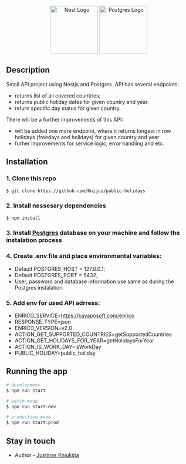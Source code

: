 <p align="center">
  <a href="http://nestjs.com/" target="blank"><img src="https://seeklogo.com/images/N/nestjs-logo-09342F76C0-seeklogo.com.png" width="130" height="130" alt="Nest Logo" /></a>
  <a href="http://postgresql.org/" target="blank"><img src="https://wiki.postgresql.org/images/a/a4/PostgreSQL_logo.3colors.svg" width="130" height="130" alt="Postgres Logo" /></a>
</p>


## **Description**

Small API project using Nestjs and Postgres. API has several endpoints:
 - returns list of all covered countries;
 - returns public holiday dates for given country and year.
 - return specific day status for given country.


 There will be a further improvements of this API:
  - will be added one more endpoint, where it returns longest in row holidays (freedays and holidays) for given country and year
  - furher improvements for service logic, error handling and etc.

  ## 

## **Installation**
### **1. Clone this repo**
```bash
$ git clone https://github.com/Knijus/public-holidays
```
### **2. Install nessesary dependencies**
```bash
$ npm install
```
### **3. Install [Postgres](https://www.postgresql.org/download/) database on your machine and follow the instalation process**

### **4. Create .env file and place environmental variables:**
 - Default POSTGRES_HOST = 127.0.0.1;
 - Default POSTGRES_PORT = 5432;
 - User, password and database information use same as during the Postgres instalation.

### **5. Add env for used API adrress:**

 - ENRICO_SERVICE=https://kayaposoft.com/enrico
 - RESPONSE_TYPE=json
 - ENRICO_VERSION=v2.0
 - ACTION_GET_SUPPORTED_COUNTRIES=getSupportedCountries
 - ACTION_GET_HOLIDAYS_FOR_YEAR=getHolidaysForYear
 - ACTION_IS_WORK_DAY=isWorkDay
 - PUBLIC_HOLIDAY=public_holiday

## **Running the app**

```bash
# development
$ npm run start

# watch mode
$ npm run start:dev

# production mode
$ npm run start:prod
```

## **Stay in touch**

- Author - [Justinas Kniukšta](https://github.com/Knijus)


